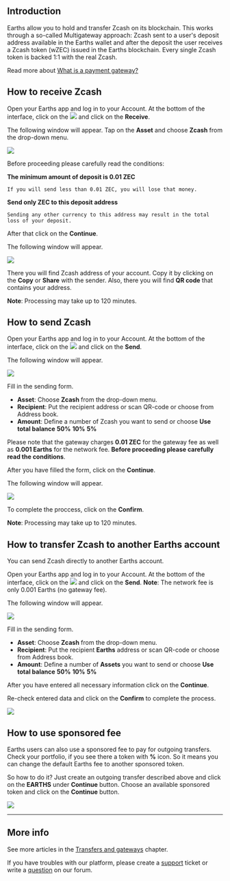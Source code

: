 ## Introduction

Earths allow you to hold and transfer Zcash on its blockchain. This works through a so-called Multigateway approach: Zcash sent to a user's deposit address available in the Earths wallet and after the deposit the user receives a Zcash token \(wZEC\) issued in the Earths blockchain. Every single Zcash token is backed 1:1 with the real Zcash.

Read more about [What is a payment gateway?](/earths-client/frequently-asked-questions-faq/transfers-and-gateways/payment-gateway.md)

## How to receive Zcash

Open your Earths app and log in to your Account.
At the bottom of the interface, click on the ![](/earths-client/mobile-apps/_assets/earths_transfers_ios_01.png) and click on the **Receive**.

The following window will appear. Tap on the **Asset** and choose **Zcash** from the drop-down menu.

![](/earths-client/mobile-apps/_assets/zcash_transfers_01.png)

Before proceeding please carefully read the conditions:

**The minimum amount of deposit is 0.01 ZEC**
```
If you will send less than 0.01 ZEC, you will lose that money.
```
**Send only ZEC to this deposit address**
```
Sending any other currency to this address may result in the total loss of your deposit.
```

After that click on the **Continue**.

The following window will appear.

![](/earths-client/mobile-apps/_assets/zcash_transfers_02.png)

There you will find Zcash address of your account. Copy it by clicking on the **Copy** or **Share** with the sender. Also, there you will find **QR code** that contains your address.

**Note**: Processing may take up to 120 minutes.

## How to send Zcash

Open your Earths app and log in to your Account.
At the bottom of the interface, click on the ![](/earths-client/mobile-apps/_assets/earths_transfers_ios_01.png) and click on the **Send**.

The following window will appear.

![](/earths-client/mobile-apps/_assets/zcash_transfers_03.png)

Fill in the sending form.

* **Asset**: Choose **Zcash** from the drop-down menu.
* **Recipient**: Put the recipient address or scan QR-code or choose from Address book.
* **Amount**: Define a number of Zcash you want to send or choose **Use total balance** **50%** **10%** **5%**

Please note that the gateway charges **0.01 ZEC** for the gateway fee as well as **0.001 Earths** for the network fee.
**Before proceeding please carefully read the conditions**.

After you have filled the form, click on the **Continue**.

The following window will appear.

![](/earths-client/mobile-apps/_assets/zcash_transfers_04.png)

To complete the proccess, click on the **Confirm**.

**Note**: Processing may take up to 120 minutes.

## How to transfer Zcash to another Earths account

You can send Zcash directly to another Earths account.

Open your Earths app and log in to your Account.
At the bottom of the interface, click on the ![](/earths-client/mobile-apps/_assets/earths_transfers_ios_01.png) and click on the **Send**.
**Note**: The network fee is only 0.001 Earths \(no gateway fee\).

The following window will appear.

![](/earths-client/mobile-apps/_assets/zcash_transfers_05.png)

Fill in the sending form.

* **Asset**: Choose **Zcash** from the drop-down menu.
* **Recipient**: Put the recipient **Earths** address or scan QR-code or choose from Address book.
* **Amount**: Define a number of **Assets** you want to send or choose **Use total balance** **50%** **10%** **5%**

After you have entered all necessary information click on the **Continue**.

Re-check entered data and click on the **Confirm** to complete the process.

![](/earths-client/mobile-apps/_assets/zcash_transfers_06.png)

## How to use sponsored fee

Earths users can also use a sponsored fee to pay for outgoing transfers. Check your portfolio, if you see there a token with **%** icon. So it means you can change the default Earths fee to another sponsored token.

So how to do it? Just create an outgoing transfer described above and click on the **EARTHS** under **Continue** button.
Choose an available sponsored token and click on the **Continue** button.

![](/earths-client/mobile-apps/_assets/transaction_fee.png)

___

## More info

See more articles in the [Transfers and gateways](/earths-client/mobile-apps/iOS/wallet-management.md) chapter.

If you have troubles with our platform, please create a [support](https://support.earths.ga/) ticket or write a [question](https://forum.earths.ga/) on our forum.

